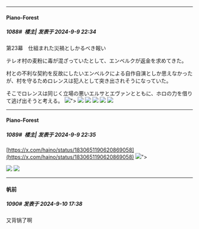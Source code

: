 ﻿
*****

####  Piano-Forest  
##### 1088#         楼主| 发表于 2024-9-9 22:34

第23幕　仕組まれた災禍としかるべき報い

テレオ村の麦粉に毒が混ざっていたとして、エンベルクが返金を求めてきた。

村との不利な契約を反故にしたいエンベルクによる自作自演としか思えなかったが、村を守るためロレンスは犯人として突き出されそうになっていた。

そこでロレンスは同じく立場の悪いエルサとエヴァンとともに、ホロの力を借りて逃げ出そうと考える。
<img src="https://p.sda1.dev/19/8622b1c5f9e4667b37df518903be3583/5c9bad69454c1c6a4767c438e41a05f9 _3_.jpg" referrerpolicy="no-referrer">">
<img src="https://p.sda1.dev/19/d24b5c417b67d7438b3558b615a01efd/cd489c13c94f493d499dd5f5649c3675 _3_.jpg" referrerpolicy="no-referrer">
<img src="https://p.sda1.dev/19/2eccd0c672c575caf3c3117faa100cf3/7f8aa4183bd3788ef49109b0a4a430ef _3_.jpg" referrerpolicy="no-referrer">
<img src="https://p.sda1.dev/19/f9f008f3ada39f2a174ce1b1e6e06cd8/4b8641ba44675a441c29264597bc7752 _3_.jpg" referrerpolicy="no-referrer">
<img src="https://p.sda1.dev/19/bb4da3dccc6e0fa20ac6a262eea1e44b/7bcddca312574973e63ee9e0fea03578 _3_.jpg" referrerpolicy="no-referrer">
<img src="https://p.sda1.dev/19/033aa1f5cf3be8a9077ab0ac77743892/3ae0429861d96b4e8b06459768ca7c64 _3_.jpg" referrerpolicy="no-referrer">

*****

####  Piano-Forest  
##### 1089#         楼主| 发表于 2024-9-9 22:35

[https://x.com/haino/status/1830651190620869058](https://x.com/haino/status/1830651190620869058)
<img src="https://p.sda1.dev/19/d5901044d899f7fe11020dc0629df8b9/20240909_223451.jpg" referrerpolicy="no-referrer">">

<img src="https://p.sda1.dev/19/8f1ee6ebbf21e0907cd976e6b24429a8/20240909_223514.jpg" referrerpolicy="no-referrer">
<img src="https://p.sda1.dev/19/2adbc7175357d723fba1966dd31d617f/20240909_223519.jpg" referrerpolicy="no-referrer">


*****

####  帆前  
##### 1090#       发表于 2024-9-10 17:38

又背锅了啊

